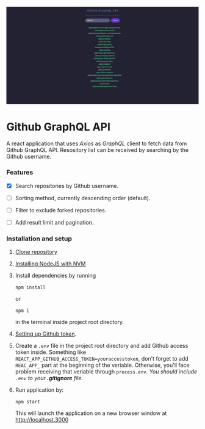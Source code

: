![Nodejs React Axios GraphQL client](./screenshot.png)


# Github GraphQL API
A react application that uses *Axios* as *GraphQL* client to fetch data from Github GraphQL API. Resository list can be received by searching by the Github username.


### Features
* [x] Search repositories by Github username.
* [ ] Sorting method, currently descending order (default).
* [ ] Filter to exclude forked repositories.
* [ ] Add result limit and pagination.


### Installation and setup
1. [Clone repository](https://docs.github.com/en/repositories/creating-and-managing-repositories/cloning-a-repository)
2. [Installing NodeJS with NVM](https://github.com/nvm-sh/nvm#installing-and-updating)
3. Install dependencies by running 
   

   ```shell
   npm install
   ```
   or 
   ```shell
   npm i
   ```

   in the terminal inside project root directory.


4. [Setting up Github token](https://docs.github.com/en/authentication/keeping-your-account-and-data-secure/creating-a-personal-access-token).
5. Create a `.env` file in the project root directory and add Github access token inside. Something like `REACT_APP_GITHUB_ACCESS_TOKEN=youraccesstoken`, don't forget to add `REAC_APP_` part at the beginning of the veriable. Otherwise, you'll face problem receiving that veriable through `process.env`. *You should include `.env` to your **.gitignore** file*.
6. Run application by:
   
   
   ```shell
   npm start
   ```
   This will launch the application on a new browser window at http://localhost.3000
